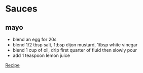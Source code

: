 # Sauces

## mayo

- blend an egg for 20s
- blend 1/2 tbsp salt, 1tbsp dijon mustard, 1tbsp white vinegar
- blend 1 cup of oil, drip first quarter of fluid then slowly pour
- add 1 teaspoon lemon juice

[Recipe](https://www.inspiredtaste.net/25943/homemade-mayonnaise-recipe/)
